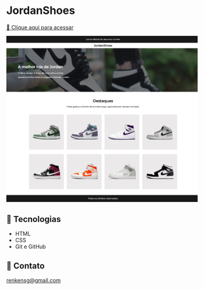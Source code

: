 # JordanShoes

[🔗 Clique aqui para acessar](https://renkensg.github.io/project-jordan/)

![preview](./project-jordan.png)


## 🤖 Tecnologias

- HTML
- CSS
- Git e GitHub

##  📩  Contato

renkensg@gmail.com